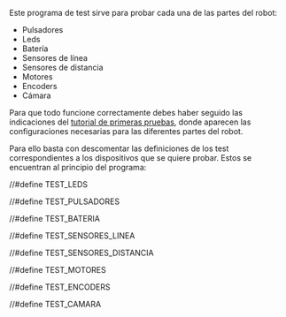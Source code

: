 Este programa de test sirve para probar cada una de las partes del robot:
- Pulsadores
- Leds
- Batería
- Sensores de línea
- Sensores de distancia
- Motores
- Encoders
- Cámara

Para que todo funcione correctamente debes haber seguido las indicaciones del [tutorial de primeras pruebas](https://github.com/Resaj/cyclops-project/blob/master/manuals/Tutorial%205%20-%20Primeras%20pruebas.pdf), donde aparecen las configuraciones necesarias para las diferentes partes del robot.

Para ello basta con descomentar las definiciones de los test correspondientes a los dispositivos que se quiere probar. Estos se encuentran al principio del programa:

//#define TEST_LEDS

//#define TEST_PULSADORES

//#define TEST_BATERIA

//#define TEST_SENSORES_LINEA

//#define TEST_SENSORES_DISTANCIA

//#define TEST_MOTORES

//#define TEST_ENCODERS

//#define TEST_CAMARA
